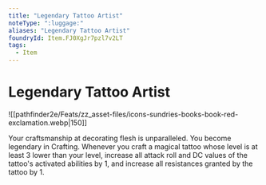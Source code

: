 ```yaml
---
title: "Legendary Tattoo Artist"
noteType: ":luggage:"
aliases: "Legendary Tattoo Artist"
foundryId: Item.FJ0XgJr7pzl7v2LT
tags:
  - Item
---
```


# Legendary Tattoo Artist
![[pathfinder2e/Feats/zz_asset-files/icons-sundries-books-book-red-exclamation.webp|150]]

Your craftsmanship at decorating flesh is unparalleled. You become legendary in Crafting. Whenever you craft a magical tattoo whose level is at least 3 lower than your level, increase all attack roll and DC values of the tattoo's activated abilities by 1, and increase all resistances granted by the tattoo by 1.

